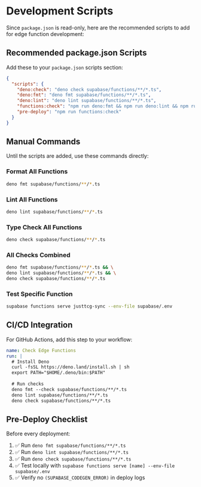# Development Scripts

Since `package.json` is read-only, here are the recommended scripts to add for edge function development:

## Recommended package.json Scripts

Add these to your `package.json` scripts section:

```json
{
  "scripts": {
    "deno:check": "deno check supabase/functions/**/*.ts",
    "deno:fmt": "deno fmt supabase/functions/**/*.ts", 
    "deno:lint": "deno lint supabase/functions/**/*.ts",
    "functions:check": "npm run deno:fmt && npm run deno:lint && npm run deno:check",
    "pre-deploy": "npm run functions:check"
  }
}
```

## Manual Commands

Until the scripts are added, use these commands directly:

### Format All Functions
```bash
deno fmt supabase/functions/**/*.ts
```

### Lint All Functions  
```bash
deno lint supabase/functions/**/*.ts
```

### Type Check All Functions
```bash
deno check supabase/functions/**/*.ts
```

### All Checks Combined
```bash
deno fmt supabase/functions/**/*.ts && \
deno lint supabase/functions/**/*.ts && \
deno check supabase/functions/**/*.ts
```

### Test Specific Function
```bash
supabase functions serve justtcg-sync --env-file supabase/.env
```

## CI/CD Integration

For GitHub Actions, add this step to your workflow:

```yaml
name: Check Edge Functions
run: |
  # Install Deno
  curl -fsSL https://deno.land/install.sh | sh
  export PATH="$HOME/.deno/bin:$PATH"
  
  # Run checks
  deno fmt --check supabase/functions/**/*.ts
  deno lint supabase/functions/**/*.ts  
  deno check supabase/functions/**/*.ts
```

## Pre-Deploy Checklist

Before every deployment:

1. ✅ Run `deno fmt supabase/functions/**/*.ts`
2. ✅ Run `deno lint supabase/functions/**/*.ts`  
3. ✅ Run `deno check supabase/functions/**/*.ts`
4. ✅ Test locally with `supabase functions serve [name] --env-file supabase/.env`
5. ✅ Verify no `(SUPABASE_CODEGEN_ERROR)` in deploy logs